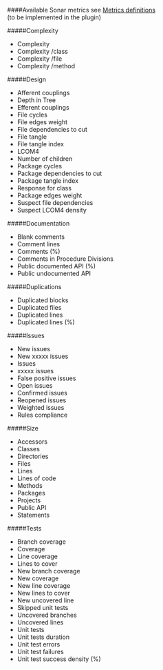 ####Available Sonar metrics
see [Metrics definitions](http://docs.codehaus.org/display/SONAR/Metric+definitions)  
(to be implemented in the plugin)

#####Complexity
* Complexity
* Complexity /class
* Complexity /file
* Complexity /method

#####Design
* Afferent couplings
* Depth in Tree
* Efferent couplings
* File cycles
* File edges weight
* File dependencies to cut
* File tangle
* File tangle index
* LCOM4
* Number of children
* Package cycles
* Package dependencies to cut
* Package tangle index
* Response for class
* Package edges weight
* Suspect file dependencies
* Suspect LCOM4 density

#####Documentation
* Blank comments
* Comment lines
* Comments (%)
* Comments in Procedure Divisions
* Public documented API (%)
* Public undocumented API

#####Duplications
* Duplicated blocks
* Duplicated files
* Duplicated lines
* Duplicated lines (%)

#####Issues
* New issues
* New xxxxx issues
* Issues
* xxxxx issues
* False positive issues
* Open issues
* Confirmed issues
* Reopened issues
* Weighted issues
* Rules compliance

#####Size
* Accessors
* Classes
* Directories
* Files
* Lines
* Lines of code
* Methods
* Packages
* Projects
* Public API
* Statements

#####Tests
* Branch coverage
* Coverage
* Line coverage
* Lines to cover
* New branch coverage
* New coverage
* New line coverage
* New lines to cover
* New uncovered line
* Skipped unit tests
* Uncovered branches
* Uncovered lines
* Unit tests
* Unit tests duration
* Unit test errors
* Unit test failures
* Unit test success density (%)
